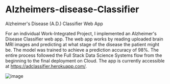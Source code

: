 # Alzheimers-disease-Classifier

Alzheimer's Disease (A.D.) Classifier Web App


For an individual Work-Integrated Project, I implemented an Alzheimer's Disease Classifier web app. 
The web app works by reading uploaded brain MRI images and predicting at what stage of the disease the patient might be. The model was trained to achieve a prediction accuracy of 98%. The entire process followed the Full Stack Data Science Systems flow from the beginning to the final deployment on Cloud. The app is currently accessible at https://adclassifier.herokuapp.com/. 


![image](https://user-images.githubusercontent.com/90424000/215150476-59ee0c6d-5840-4afd-9512-f7192a3107fc.png)
